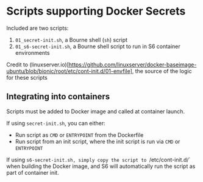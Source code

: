 # Scripts supporting Docker Secrets

Included are two scripts:
1. `01_secret-init.sh`, a Bourne shell (`sh`) script 
2. `01_s6-secret-init.sh`, a Bourne shell script to run in S6 container environments

Credit to (linuxserver.io)[https://github.com/linuxserver/docker-baseimage-ubuntu/blob/bionic/root/etc/cont-init.d/01-envfile], the source of the logic for these scripts


## Integrating into containers
Scripts must be added to Docker image and called at container launch.

If using `secret-init.sh`, you can either:
* Run script as `CMD` or `ENTRYPOINT` from the Dockerfile
* Run script from an init script, where the init script is run via `CMD` or `ENTRYPOINT`

If using `s6-secret-init.sh, simply copy the script to `/etc/cont-init.d/` when building the Docker image, and S6 will automatically run the script as part of container init.